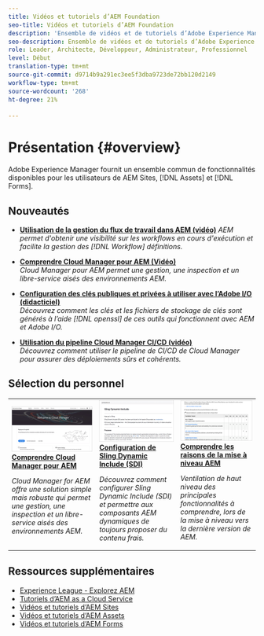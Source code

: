 ```yaml
---
title: Vidéos et tutoriels d’AEM Foundation
seo-title: Vidéos et tutoriels d’AEM Foundation
description: 'Ensemble de vidéos et de tutoriels d’Adobe Experience Manager Foundation. '
seo-description: Ensemble de vidéos et de tutoriels d’Adobe Experience Manager Foundation
role: Leader, Architecte, Développeur, Administrateur, Professionnel
level: Début
translation-type: tm+mt
source-git-commit: d9714b9a291ec3ee5f3dba9723de72bb120d2149
workflow-type: tm+mt
source-wordcount: '268'
ht-degree: 21%

---
```



# Présentation {#overview}

Adobe Experience Manager fournit un ensemble commun de fonctionnalités disponibles pour les utilisateurs de AEM Sites, [!DNL Assets] et [!DNL Forms].

## Nouveautés

* **[Utilisation de la gestion du flux de travail dans AEM (vidéo)](./workflow/use-workflow-management.md)**
   *AEM permet d&#39;obtenir une visibilité sur les workflows en cours d&#39;exécution et facilite la gestion des  [!DNL Workflow] définitions.*

* **[Comprendre Cloud Manager pour AEM (Vidéo)](./cloud-manager/understand-cloud-manager-for-aem.md)**\
   *Cloud Manager pour AEM permet une gestion, une inspection et un libre-service aisés des environnements AEM.*

* **[Configuration des clés publiques et privées à utiliser avec l’Adobe I/O (didacticiel)](./authentication/set-up-public-private-keys-for-use-with-aem-and-adobe-io.md)**\
   *Découvrez comment les clés et les fichiers de stockage de clés sont générés à l’aide  [!DNL openssl] de ces outils qui fonctionnent avec AEM et Adobe I/O.*

* **[Utilisation du pipeline Cloud Manager CI/CD (vidéo)](./cloud-manager/use-the-cicd-pipeline-in-cloud-manager-for-aem.md)**\
   *Découvrez comment utiliser le pipeline de CI/CD de Cloud Manager pour assurer des déploiements sûrs et cohérents.*

## Sélection du personnel

<table>
<tr>
  <td>
    <a href="./cloud-manager/understand-cloud-manager-for-aem.md">
    <img alt="Comprendre Cloud Manager pour AEM" src="./cloud-manager/assets/understand-cloud-manager-for-aem/thumbnail.png" />
    </a>
    <div>
     <a href="./cloud-manager/understand-cloud-manager-for-aem.md">
    <strong>Comprendre Cloud Manager pour AEM</strong>
    </a>
    </div>
    <p>
    <em>Cloud Manager for AEM offre une solution simple mais robuste qui permet une gestion, une inspection et un libre-service aisés des environnements AEM.</em>
    <p>
  </td>
   <td>
    <a href="./development/set-up-sling-dynamic-include.md">
    <img alt="Configuration de Sling Dynamic Include (SDI)" src="./development/assets/set-up-sling-dynamic-include/thumbnail.png" />
    </a>
     <div>
     <a href="./development/set-up-sling-dynamic-include.md">
    <strong>Configuration de Sling Dynamic Include (SDI)</strong>
    </a>
    </div>
    <p>
    <em>Découvrez comment configurer Sling Dynamic Include (SDI) et permettre aux composants AEM dynamiques de toujours proposer du contenu frais.</em>
    <p>
  </td>
  <td>
    <a href="./administration/understand-reasons-to-upgrade.md">
    <img alt="Comprendre les raisons de la mise à niveau AEM" src="./administration/assets/understand-reasons-to-upgrade/thumbnail.png" />
    </a>
    <div>
    <a href="./administration/understand-reasons-to-upgrade.md">
    <strong>Comprendre les raisons de la mise à niveau AEM</strong>
    </a>
    </div>
    <p>
    <em>Ventilation de haut niveau des principales fonctionnalités à comprendre, lors de la mise à niveau vers la dernière version de AEM.</em>
    </p>
  </td>
</tr>
</table>

## Ressources supplémentaires

* [Experience League - Explorez AEM](https://experienceleague.adobe.com/#recommended/solutions/experience-manager)
* [Tutoriels d’AEM as a Cloud Service](/help/cloud-service/overview.md)
* [Vidéos et tutoriels d’AEM Sites](/help/sites/overview.md)
* [Vidéos et tutoriels d’AEM Assets](/help/assets/overview.md)
* [Vidéos et tutoriels d’AEM Forms](/help/forms/overview.md)

